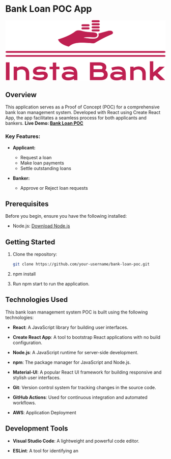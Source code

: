 # Bank Loan POC App

![App Logo](public/logo-no-background.png)



## Overview

This application serves as a Proof of Concept (POC) for a comprehensive bank loan management system. Developed with React using Create React App, the app facilitates a seamless process for both applicants and bankers. 
**Live Demo: [Bank Loan POC](http://13.210.248.247:3000)**

### Key Features:

- **Applicant:**
  - Request a loan
  - Make loan payments
  - Settle outstanding loans

- **Banker:**
  - Approve or Reject loan requests
## Prerequisites

Before you begin, ensure you have the following installed:

- Node.js: [Download Node.js](https://nodejs.org/)

## Getting Started

1. Clone the repository:

   ```bash
   git clone https://github.com/your-username/bank-loan-poc.git
2. npm install
3. Run npm start to run the application.
   
## Technologies Used

This bank loan management system POC is built using the following technologies:

- **React**: A JavaScript library for building user interfaces.

- **Create React App**: A tool to bootstrap React applications with no build configuration.

- **Node.js**: A JavaScript runtime for server-side development.

- **npm**: The package manager for JavaScript and Node.js.

- **Material-UI**: A popular React UI framework for building responsive and stylish user interfaces.

- **Git**: Version control system for tracking changes in the source code.

- **GitHub Actions**: Used for continuous integration and automated workflows.

- **AWS**: Application Deployment

## Development Tools

- **Visual Studio Code**: A lightweight and powerful code editor.

- **ESLint**: A tool for identifying an
